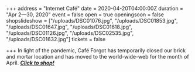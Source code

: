 +++
address = "Internet Café"
date = 2020-04-20T04:00:00Z
duration = "Apr 2—30, 2020"
event = false
open = true
openingsoon = false
shopslideshow = ["/uploads/DSC01076.jpg", "/uploads/DSC01853.jpg", "/uploads/DSC01647.jpg", "/uploads/DSC01618.jpg", "/uploads/DSC01126.jpg", "/uploads/DSC02535.jpg", "/uploads/DSC01632.jpg"]
tickets = false

+++
In light of the pandemic, Café Forgot has temporarily closed our brick and mortar location and has moved to the world-wide-web for the month of April. [**_Click to shop!_**](https://shop.cafeforgot.com/ "Click to shop")